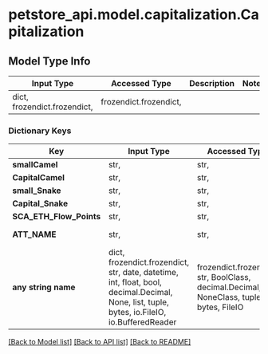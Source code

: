 # petstore_api.model.capitalization.Capitalization

## Model Type Info
Input Type | Accessed Type | Description | Notes
------------ | ------------- | ------------- | -------------
dict, frozendict.frozendict,  | frozendict.frozendict,  |  | 

### Dictionary Keys
Key | Input Type | Accessed Type | Description | Notes
------------ | ------------- | ------------- | ------------- | -------------
**smallCamel** | str,  | str,  |  | [optional] 
**CapitalCamel** | str,  | str,  |  | [optional] 
**small_Snake** | str,  | str,  |  | [optional] 
**Capital_Snake** | str,  | str,  |  | [optional] 
**SCA_ETH_Flow_Points** | str,  | str,  |  | [optional] 
**ATT_NAME** | str,  | str,  | Name of the pet  | [optional] 
**any string name** | dict, frozendict.frozendict, str, date, datetime, int, float, bool, decimal.Decimal, None, list, tuple, bytes, io.FileIO, io.BufferedReader | frozendict.frozendict, str, BoolClass, decimal.Decimal, NoneClass, tuple, bytes, FileIO | any string name can be used but the value must be the correct type | [optional]

[[Back to Model list]](../../README.md#documentation-for-models) [[Back to API list]](../../README.md#documentation-for-api-endpoints) [[Back to README]](../../README.md)

